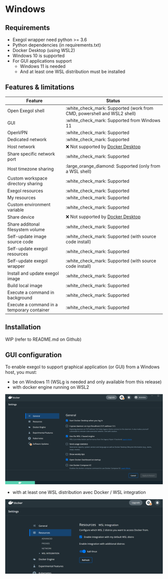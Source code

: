 # Windows

## Requirements

* Exegol wrapper need python >= 3.6
* Python dependencies (in requirements.txt)
* Docker Desktop (using WSL2)
* Windows 10 is supported
* For GUI applications support
  * Windows 11 is needed
  * And at least one WSL distribution must be installed



## Features & limitations

| Feature                                    | Status                                                                                                                      |
| ------------------------------------------ | --------------------------------------------------------------------------------------------------------------------------- |
| Open Exegol shell                          | :white\_check\_mark: Supported (work from CMD, powershell and WSL2 shell)                                                   |
| GUI                                        | :white\_check\_mark: Supported from Windows 11                                                                              |
| OpenVPN                                    | :white\_check\_mark: Supported                                                                                              |
| Dedicated network                          | :white\_check\_mark: Supported                                                                                              |
| Host network                               | :x: Not supported by [Docker Desktop](https://docs.docker.com/network/host/)                                                |
| Share specific network port                | :white\_check\_mark: Supported                                                                                              |
| Host timezone sharing                      | :large\_orange\_diamond: Supported (only from a WSL shell)                                                                  |
| Custom workspace directory sharing         | :white\_check\_mark: Supported                                                                                              |
| Exegol resources                           | :white\_check\_mark: Supported                                                                                              |
| My resources                               | :white\_check\_mark: Supported                                                                                              |
| Custom environment variable                | :white\_check\_mark: Supported                                                                                              |
| Share device                               | :x: Not supported by [Docker Desktop](https://docs.docker.com/desktop/faqs/#can-i-pass-through-a-usb-device-to-a-container) |
| Share additonal filesystem volume          | :white\_check\_mark: Supported                                                                                              |
| Self-update image source code              | :white\_check\_mark: Supported (with source code install)                                                                   |
| Self-update exegol resources               | :white\_check\_mark: Supported                                                                                              |
| Self-update exegol wrapper                 | :white\_check\_mark: Supported (with source code install)                                                                   |
| Install and update exegol image            | :white\_check\_mark: Supported                                                                                              |
| Build local image                          | :white\_check\_mark: Supported                                                                                              |
| Execute a command in background            | :white\_check\_mark: Supported                                                                                              |
| Execute a command in a temporary container | :white\_check\_mark: Supported                                                                                              |

## Installation

WIP (refer to README.md on Github)



## GUI configuration

To enable exegol to support graphical application (or GUI) from a Windows host, you must:

* be on Windows 11 (WSLg is needed and only available from this release)
* with docker engine running on WSL2

![Docker Engine configuration (on WSL2)](<../../.gitbook/assets/image (4).png>)

* with at least one WSL distribution avec Docker / WSL integration

![Docker integration on WSL distro](<../../.gitbook/assets/image (1) (1).png>)
